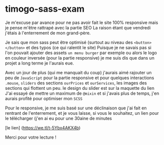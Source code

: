 # timogo-sass-exam
Je m'excuse par avance pour ne pas avoir fait le site 100% responsive mais je pense m'être rattrapé avec la partie SEO
La raison étant que vendredi j'étais à l'enterrement de mon grand-père.

Je sais que mon sass peut être optimisé (surtout au niveau des `<button></button>` et des typos (ce qui ralentit le site)
Puisque je ne savais pas si l'on pouvait ajouter des assets `un menu burger` par exemple ou alors le logo en couleur inversée (pour la partie responsive) je me suis dis que dans un projet a long terme je l'aurais eue. 

Avec un jour de plus (qui me manquait du coup) j'aurais aimé rajouter un peu de `JavaScript` pour la partie responsive et pour quelques interactions
`.mouse`, `sliders` des sections `ourPrices` et `ourServices`,  les images des sections qui flottent un peu. le design du slider est sur la maquette du lien
J'ai essayé de mettre un maximum de `@mixin` et si j'avais plus de temps, j'en aurais profité pour optimiser mon `SCSS`

Pour le responsive, je me suis basé sur une déclinaison que j'ai fait en rentrant de l'enterrement, et je vous laisse, si vous le souhaitez, un lien pour le télécharger (j'en ai eu pour une 30aine de minutes

[le lien] (https://we.tl/t-5Ybx4AKX4b)

Merci pour votre lecture !